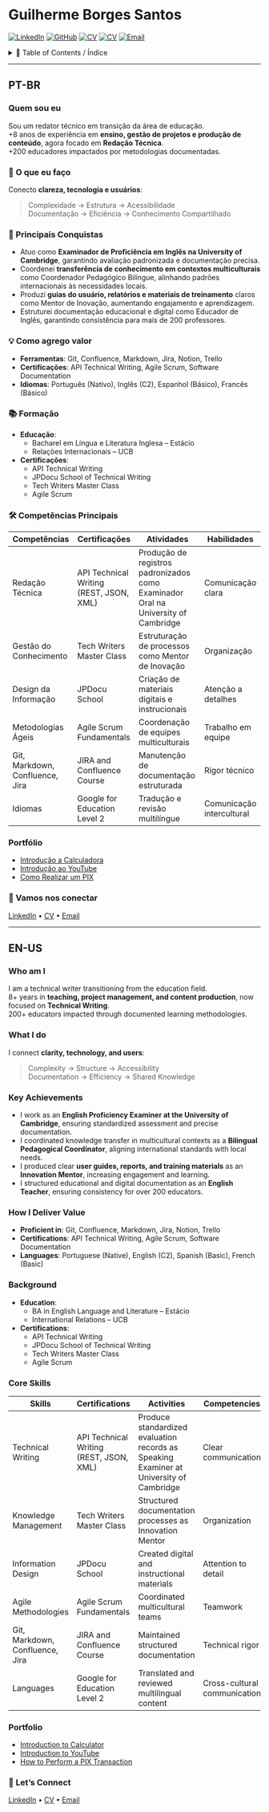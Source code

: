 # Guilherme Borges Santos

[![LinkedIn](https://img.shields.io/badge/LinkedIn-GuilhermeBorSan-blue?style=flat-square&logo=linkedin)](https://www.linkedin.com/in/guilhermeborsan)
[![GitHub](https://img.shields.io/badge/GitHub-GuilhermeBorSan-black?style=flat-square&logo=github)](https://github.com/GuilhermeBorSan)
[![CV](https://img.shields.io/badge/CV-PTBR-red?style=flat-square&logo=adobeacrobatreader)](https://github.com/GuilhermeBorSan/MyCVs/raw/main/PT-BR.md)
[![CV](https://img.shields.io/badge/CV-EN-blue?style=flat-square&logo=adobeacrobatreader)](https://github.com/GuilhermeBorSan/MyCVs/raw/main/EN-US.md)
[![Email](https://img.shields.io/badge/Email-GBSantos20@uol.com.br-green?style=flat-square&logo=gmail)](mailto:GBSantos20@uol.com.br)

<details>
<summary>📖 Table of Contents / Índice</summary>

### PT-BR
- [Quem sou eu](#pt-br-quem-sou-eu)
- [O que eu faço](#-o-que-eu-faco)
- [Principais Conquistas](#-principais-conquistas)
- [Como agrego valor](#-como-agrego-valor)
- [Formação](#-formacao)
- [Competências Principais](#-competencias-principais)
- [Portfólio](#-portfolio)
- [Vamos nos conectar](#-vamos-nos-conectar)

### EN-US
- [Who am I](#en-us-who-am-i)
- [What I do](#what-i-do)
- [Key Achievements](#key-achievements)
- [How I Deliver Value](#how-i-deliver-value)
- [Background](#background)
- [Core Skills](#core-skills)
- [Portfolio](#portfolio-1)
- [Let’s Connect](#lets-connect)

</details>

---

## PT-BR

### Quem sou eu
Sou um redator técnico em transição da área de educação.  
+8 anos de experiência em **ensino, gestão de projetos e produção de conteúdo**, agora focado em **Redação Técnica**.  
+200 educadores impactados por metodologias documentadas.  

### 🔎 O que eu faço
Conecto **clareza, tecnologia e usuários**:  
> Complexidade → Estrutura → Acessibilidade  
> Documentação → Eficiência → Conhecimento Compartilhado

### 🚀 Principais Conquistas
- Atuo como **Examinador de Proficiência em Inglês na University of Cambridge**, garantindo avaliação padronizada e documentação precisa.  
- Coordenei **transferência de conhecimento em contextos multiculturais** como Coordenador Pedagógico Bilíngue, alinhando padrões internacionais às necessidades locais.  
- Produzi **guias do usuário, relatórios e materiais de treinamento** claros como Mentor de Inovação, aumentando engajamento e aprendizagem.  
- Estruturei documentação educacional e digital como Educador de Inglês, garantindo consistência para mais de 200 professores.  

### 💡 Como agrego valor
- **Ferramentas**: Git, Confluence, Markdown, Jira, Notion, Trello  
- **Certificações**: API Technical Writing, Agile Scrum, Software Documentation  
- **Idiomas**: Português (Nativo), Inglês (C2), Espanhol (Básico), Francês (Básico)

### 📚 Formação
- **Educação**:  
  - Bacharel em Língua e Literatura Inglesa – Estácio  
  - Relações Internacionais – UCB  
- **Certificações**:  
  - API Technical Writing  
  - JPDocu School of Technical Writing  
  - Tech Writers Master Class  
  - Agile Scrum

### 🛠 Competências Principais
| Competências | Certificações | Atividades | Habilidades |
|--------------|---------------|------------|-------------|
| Redação Técnica | API Technical Writing (REST, JSON, XML) | Produção de registros padronizados como Examinador Oral na University of Cambridge | Comunicação clara |
| Gestão do Conhecimento | Tech Writers Master Class | Estruturação de processos como Mentor de Inovação | Organização |
| Design da Informação | JPDocu School | Criação de materiais digitais e instrucionais | Atenção a detalhes |
| Metodologias Ágeis | Agile Scrum Fundamentals | Coordenação de equipes multiculturais | Trabalho em equipe |
| Git, Markdown, Confluence, Jira | JIRA and Confluence Course | Manutenção de documentação estruturada | Rigor técnico |
| Idiomas | Google for Education Level 2 | Tradução e revisão multilíngue | Comunicação intercultural |

### Portfólio
- [Introdução a Calculadora](https://github.com/GuilhermeBorSan/My-Repo/blob/main/CalculatorExercise.md)  
- [Introdução ao YouTube](https://github.com/GuilhermeBorSan/My-Repo/blob/main/Intro-to-YouTube.md)  
- [Como Realizar um PIX](https://github.com/GuilhermeBorSan/My-Repo/blob/main/Pix-Transaction.md)  

### 🤝 Vamos nos conectar
[LinkedIn](https://www.linkedin.com/in/guilhermeborsan) • [CV](https://github.com/GuilhermeBorSan/MyCVs/raw/main/PT-BR.md) • [Email](mailto:GBSantos20@uol.com.br)

---

## EN-US

### Who am I
I am a technical writer transitioning from the education field.  
8+ years in **teaching, project management, and content production**, now focused on **Technical Writing**.  
200+ educators impacted through documented learning methodologies.  

### What I do
I connect **clarity, technology, and users**:  
> Complexity → Structure → Accessibility  
> Documentation → Efficiency → Shared Knowledge

### Key Achievements
- I work as an **English Proficiency Examiner at the University of Cambridge**, ensuring standardized assessment and precise documentation.  
- I coordinated knowledge transfer in multicultural contexts as a **Bilingual Pedagogical Coordinator**, aligning international standards with local needs.  
- I produced clear **user guides, reports, and training materials** as an **Innovation Mentor**, increasing engagement and learning.  
- I structured educational and digital documentation as an **English Teacher**, ensuring consistency for over 200 educators.

### How I Deliver Value
- **Proficient in**: Git, Confluence, Markdown, Jira, Notion, Trello  
- **Certifications**: API Technical Writing, Agile Scrum, Software Documentation  
- **Languages**: Portuguese (Native), English (C2), Spanish (Basic), French (Basic)

### Background
- **Education**:  
  - BA in English Language and Literature – Estácio  
  - International Relations – UCB  
- **Certifications**:  
  - API Technical Writing  
  - JPDocu School of Technical Writing  
  - Tech Writers Master Class  
  - Agile Scrum

### Core Skills
| Skills | Certifications | Activities | Competencies |
|--------|----------------|------------|--------------|
| Technical Writing | API Technical Writing (REST, JSON, XML) | Produce standardized evaluation records as Speaking Examiner at University of Cambridge | Clear communication |
| Knowledge Management | Tech Writers Master Class | Structured documentation processes as Innovation Mentor | Organization |
| Information Design | JPDocu School | Created digital and instructional materials | Attention to detail |
| Agile Methodologies | Agile Scrum Fundamentals | Coordinated multicultural teams | Teamwork |
| Git, Markdown, Confluence, Jira | JIRA and Confluence Course | Maintained structured documentation | Technical rigor |
| Languages | Google for Education Level 2 | Translated and reviewed multilingual content | Cross-cultural communication |

### Portfolio
- [Introduction to Calculator](https://github.com/GuilhermeBorSan/My-Repo/blob/main/CalculatorExercise.md)  
- [Introduction to YouTube](https://github.com/GuilhermeBorSan/My-Repo/blob/main/Intro-to-YouTube.md)  
- [How to Perform a PIX Transaction](https://github.com/GuilhermeBorSan/My-Repo/blob/main/Pix-Transaction.md)  

### 🤝 Let’s Connect
[LinkedIn](https://www.linkedin.com/in/guilhermeborsan) • [CV](https://github.com/GuilhermeBorSan/MyCVs/raw/main/EN-US.md) • [Email](mailto:GBSantos20@uol.com.br)
